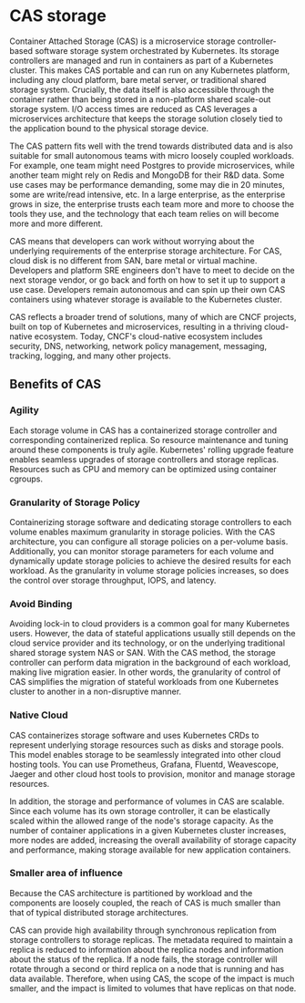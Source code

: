 # CAS storage

Container Attached Storage (CAS) is a microservice storage controller-based software storage system orchestrated by Kubernetes. Its storage controllers are managed and run in containers as part of a Kubernetes cluster. This makes CAS portable and can run on any Kubernetes platform, including any cloud platform, bare metal server, or traditional shared storage system. Crucially, the data itself is also accessible through the container rather than being stored in a non-platform shared scale-out storage system. I/O access times are reduced as CAS leverages a microservices architecture that keeps the storage solution closely tied to the application bound to the physical storage device.

The CAS pattern fits well with the trend towards distributed data and is also suitable for small autonomous teams with micro loosely coupled workloads. For example, one team might need Postgres to provide microservices, while another team might rely on Redis and MongoDB for their R&D data. Some use cases may be performance demanding, some may die in 20 minutes, some are write/read intensive, etc. In a large enterprise, as the enterprise grows in size, the enterprise trusts each team more and more to choose the tools they use, and the technology that each team relies on will become more and more different.

CAS means that developers can work without worrying about the underlying requirements of the enterprise storage architecture. For CAS, cloud disk is no different from SAN, bare metal or virtual machine. Developers and platform SRE engineers don't have to meet to decide on the next storage vendor, or go back and forth on how to set it up to support a use case. Developers remain autonomous and can spin up their own CAS containers using whatever storage is available to the Kubernetes cluster.

CAS reflects a broader trend of solutions, many of which are CNCF projects, built on top of Kubernetes and microservices, resulting in a thriving cloud-native ecosystem. Today, CNCF's cloud-native ecosystem includes security, DNS, networking, network policy management, messaging, tracking, logging, and many other projects.

## Benefits of CAS

### Agility

Each storage volume in CAS has a containerized storage controller and corresponding containerized replica. So resource maintenance and tuning around these components is truly agile. Kubernetes' rolling upgrade feature enables seamless upgrades of storage controllers and storage replicas. Resources such as CPU and memory can be optimized using container cgroups.

### Granularity of Storage Policy

Containerizing storage software and dedicating storage controllers to each volume enables maximum granularity in storage policies. With the CAS architecture, you can configure all storage policies on a per-volume basis. Additionally, you can monitor storage parameters for each volume and dynamically update storage policies to achieve the desired results for each workload. As the granularity in volume storage policies increases, so does the control over storage throughput, IOPS, and latency.

### Avoid Binding

Avoiding lock-in to cloud providers is a common goal for many Kubernetes users. However, the data of stateful applications usually still depends on the cloud service provider and its technology, or on the underlying traditional shared storage system NAS or SAN. With the CAS method, the storage controller can perform data migration in the background of each workload, making live migration easier. In other words, the granularity of control of CAS simplifies the migration of stateful workloads from one Kubernetes cluster to another in a non-disruptive manner.

### Native Cloud

CAS containerizes storage software and uses Kubernetes CRDs to represent underlying storage resources such as disks and storage pools. This model enables storage to be seamlessly integrated into other cloud hosting tools. You can use Prometheus, Grafana, Fluentd, Weavescope, Jaeger and other cloud host tools to provision, monitor and manage storage resources.

In addition, the storage and performance of volumes in CAS are scalable. Since each volume has its own storage controller, it can be elastically scaled within the allowed range of the node's storage capacity. As the number of container applications in a given Kubernetes cluster increases, more nodes are added, increasing the overall availability of storage capacity and performance, making storage available for new application containers.

### Smaller area of ​​influence

Because the CAS architecture is partitioned by workload and the components are loosely coupled, the reach of CAS is much smaller than that of typical distributed storage architectures.

CAS can provide high availability through synchronous replication from storage controllers to storage replicas. The metadata required to maintain a replica is reduced to information about the replica nodes and information about the status of the replica. If a node fails, the storage controller will rotate through a second or third replica on a node that is running and has data available. Therefore, when using CAS, the scope of the impact is much smaller, and the impact is limited to volumes that have replicas on that node.